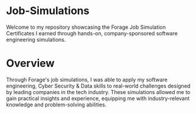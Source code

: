 # Job-Simulations
Welcome to my repository showcasing the Forage Job Simulation Certificates I earned through hands-on, company-sponsored software engineering simulations.

# Overview
Through Forage's job simulations, I was able to apply my software engineering, Cyber Security & Data skills to real-world challenges designed by leading companies in the tech industry. These simulations allowed me to gain practical insights and experience, equipping me with industry-relevant knowledge and problem-solving abilities.
